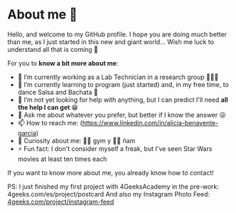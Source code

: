 # About me 👋

Hello, and welcome to my GitHub profile. I hope you are doing much better than me, as I just started in this new and giant world...
Wish me luck to understand all that is coming 😬

For you to **know a bit more about me**:

- 🔭 I’m currently working as a Lab Technician in a research group 🥼🦠🔬
- 🌱 I’m currently learning to program (just started) and, in my free time, to dance Salsa and Bachata 💃
- 🤔 I’m not yet looking for help with anything, but I can predict I'll need **all the help I can get** 😁
- 💬 Ask me about whatever you prefer, but better if I know the answer 😜
- 📫 How to reach me: (https://www.linkedin.com/in/alicia-benavente-garcia)
- 👀 Curiosity about me: 🏋️‍♀️ gym y 🧖‍♀️ ñam 
- ⚡ Fun fact: I don't consider myself a freak, but I've seen Star Wars movies at least ten times each

If you want to know more about me, you already know how to contact!

PS: I just finished my first project with 4GeeksAcademy in the pre-work: 4geeks.com/es/project/postcard 
    And also my Instagram Photo Feed: [4geeks.com/project/instagram-feed](https://github.com/AliciaBenavente/Instagram-Feed-Proyect-Alicia)
